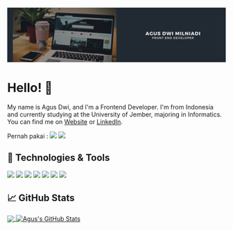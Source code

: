 [![Header](https://raw.githubusercontent.com/agusdwimilniadi/AgusDwiMilniadi/3e1cb41221d939e9417f19d162c85f914ccef837/Header.svg "Header")](http://agusdwimilniadi.me/)

# Hello! :wave:

My name is Agus Dwi, and I'm a Frontend Developer. I'm from Indonesia and currently studying at the University of Jember, majoring in Informatics. You can find me on [Website][7] or [LinkedIn][3].

Pernah pakai :
![](https://img.shields.io/badge/Code-Golang-informational?style=flat&logo=go&logoColor=white&color=2bbc8a)
![](https://img.shields.io/badge/Code-React-informational?style=flat&logo=react.js&logoColor=white&color=2bbc8a)

## 🔧 Technologies & Tools
![](https://img.shields.io/badge/OS-MacOS-informational?style=flat&logo=macos&logoColor=white&color=2bbc8a)
![](https://img.shields.io/badge/Editor-Visual-Studio-Code-informational?style=flat&logo=visual-studio-code&logoColor=white&color=2bbc8a)
![](https://img.shields.io/badge/Code-Python-informational?style=flat&logo=python&logoColor=white&color=2bbc8a)
![](https://img.shields.io/badge/Code-JavaScript-informational?style=flat&logo=javascript&logoColor=white&color=2bbc8a)
![](https://img.shields.io/badge/Code-Golang-informational?style=flat&logo=go&logoColor=white&color=2bbc8a)
![](https://img.shields.io/badge/Code-React-informational?style=flat&logo=react.js&logoColor=white&color=2bbc8a)
![](https://img.shields.io/badge/Tools-Docker-informational?style=flat&logo=docker&logoColor=white&color=2bbc8a)

## &#x1f4c8; GitHub Stats

<a href="https://github.com/agusdwimilniadi/AgusDwiMilniadi">
  <img align="center" src="https://github-readme-stats.vercel.app/api/top-langs/?username=agusdwimilniadi&hide=java,html,tex&title_color=ffffff&text_color=c9cacc&icon_color=2bbc8a&bg_color=1d1f21&langs_count=3" />
</a>
<a href="https://github.com/agusdwimilniadi/AgusDwiMilniadi">
  <img align="center" src="https://github-readme-stats.vercel.app/api?username=agusdwimilniadi&show_icons=true&line_height=27&count_private=true&title_color=ffffff&text_color=c9cacc&icon_color=2bbc8a&bg_color=1d1f21" alt="Agus's GitHub Stats" />
</a>

<!-- links to social media icons -->

<!-- icons with padding -->

[1.1]: http://i.imgur.com/tXSoThF.png (twitter icon with padding)
[2.1]: http://i.imgur.com/0o48UoR.png (github icon with padding)

<!-- icons without padding -->

[1.2]: https://upload.wikimedia.org/wikipedia/commons/a/a5/Instagram_icon.png (IG icon without padding)
[2.2]: http://i.imgur.com/9I6NRUm.png (github icon without padding)

[3.2]: https://simpleicons.org/icons/linkedin.svg


<!-- links to your social media accounts -->

[1]: https://instagram.com/agusdwimilniadi
[2]: https://github.com/agusdwimilniadi
[3]: https://www.linkedin.com/in/agusdwimilniadi/
[7]: https://agusdm.lightsoft.id/


<!-- Resources -->
<!-- Icons: https://simpleicons.org/ -->
<!-- GitHub Stats: https://github.com/anuraghazra/github-readme-stats -->
<!-- Emojis: https://emojipedia.org/emoji/ -->
<!-- HTML Emojis: https://www.fileformat.info/index.htm -->
<!-- Shields: https://shields.io/ -->
<!-- Awesome GitHub Profile README: https://github.com/abhisheknaiidu/awesome-github-profile-readme -->
